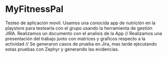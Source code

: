 # MyFitnessPal
Testeo de aplicación movil. Usamos una conocida app de nutrición en la playstore para testearla con el grupo usando la herramienta de gestión JIRA.
Realizamos un documento con el analisis de la App // 
Realizamos una presentación del trabajo junto con matrices y graficos respecto a la actividad // 
Se generaron casos de prueba en Jira, mas tarde ejecutando estas pruebas con Zephyr y generando las evidencias.

